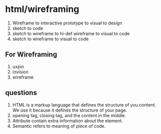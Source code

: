 # html/wireframing

1. Wireframe to interactive prototype to visual to design
2. sketch to code
3. sketch to wireframe to hi-def wireframe to visual to code
4. sketch to wireframe to visual to code

## For Wireframing

1. uxpin
2. invision
3. wireframe

## questions

1. HTML is a markup language that defines the structure of you content. We use it because it defines the structure of your page.
2. opening tag, closing tag, and the content in the middle.
3. Attribute contain extra information about the element.
4. Semantic refers to meaning of piece of code.

